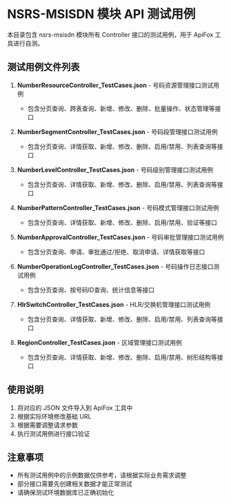 # NSRS-MSISDN 模块 API 测试用例

本目录包含 nsrs-msisdn 模块所有 Controller 接口的测试用例，用于 ApiFox 工具进行自测。

## 测试用例文件列表

1. **NumberResourceController_TestCases.json** - 号码资源管理接口测试用例
   - 包含分页查询、跨表查询、新增、修改、删除、批量操作、状态管理等接口
   
2. **NumberSegmentController_TestCases.json** - 号码段管理接口测试用例
   - 包含分页查询、详情获取、新增、修改、删除、启用/禁用、列表查询等接口
   
3. **NumberLevelController_TestCases.json** - 号码级别管理接口测试用例
   - 包含分页查询、详情获取、新增、修改、删除、启用/禁用、列表查询等接口
   
4. **NumberPatternController_TestCases.json** - 号码模式管理接口测试用例
   - 包含分页查询、详情获取、新增、修改、删除、启用/禁用、验证等接口
   
5. **NumberApprovalController_TestCases.json** - 号码审批管理接口测试用例
   - 包含分页查询、申请、审批通过/拒绝、取消申请、详情获取等接口
   
6. **NumberOperationLogController_TestCases.json** - 号码操作日志接口测试用例
   - 包含分页查询、按号码ID查询、统计信息等接口
   
7. **HlrSwitchController_TestCases.json** - HLR/交换机管理接口测试用例
   - 包含分页查询、详情获取、新增、修改、删除、启用/禁用、列表查询等接口
   
8. **RegionController_TestCases.json** - 区域管理接口测试用例
   - 包含分页查询、详情获取、新增、修改、删除、启用/禁用、树形结构等接口

## 使用说明

1. 将对应的 JSON 文件导入到 ApiFox 工具中
2. 根据实际环境修改基础 URL
3. 根据需要调整请求参数
4. 执行测试用例进行接口验证

## 注意事项

- 所有测试用例中的示例数据仅供参考，请根据实际业务需求调整
- 部分接口需要先创建相关数据才能正常测试
- 请确保测试环境数据库已正确初始化
